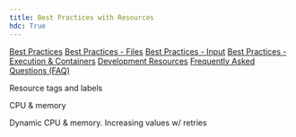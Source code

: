 ```yaml
---
title: Best Practices with Resources
hdc: True
---
```


[Best Practices](best_practices.md)
[Best Practices - Files](best_practices_files.md)
[Best Practices - Input](best_practices_input.md)
[Best Practices - Execution & Containers](best_practices_container.md)
[Development Resources](development_resources.md)
[Frequently Asked Questions (FAQ)](faq.md)

Resource tags and labels

CPU & memory

Dynamic CPU & memory. Increasing values w/ retries